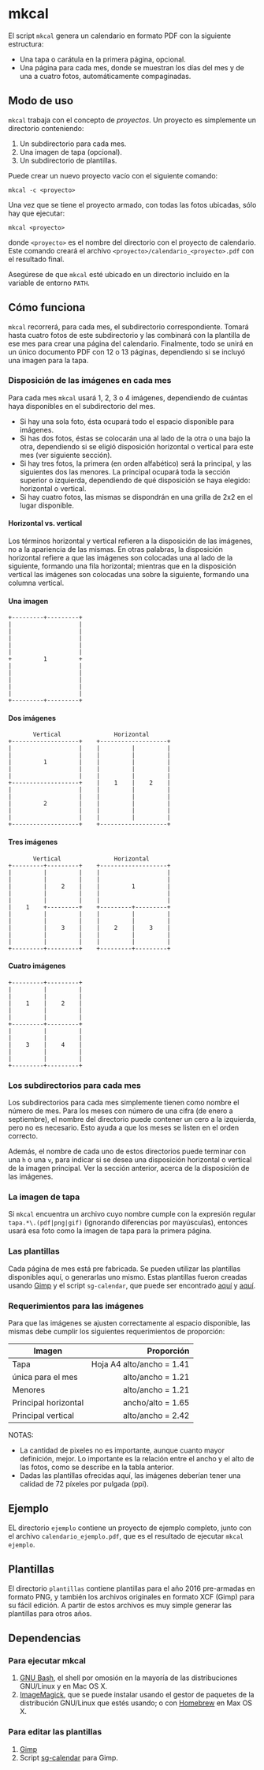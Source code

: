 # mkcal

El script `mkcal` genera un calendario en formato PDF con la siguiente estructura:

* Una tapa o carátula en la primera página, opcional.
* Una página para cada mes, donde se muestran los días del mes y de una a cuatro fotos, automáticamente compaginadas.

## Modo de uso

`mkcal` trabaja con el concepto de *proyectos*. Un proyecto es simplemente un directorio conteniendo:

1. Un subdirectorio para cada mes.
2. Una imagen de tapa (opcional).
3. Un subdirectorio de plantillas.

Puede crear un nuevo proyecto vacío con el siguiente comando:

```
mkcal -c <proyecto>
```

Una vez que se tiene el proyecto armado, con todas las fotos ubicadas, sólo hay que ejecutar:

```
mkcal <proyecto>
```

donde `<proyecto>` es el nombre del directorio con el proyecto de calendario.
Este comando creará el archivo `<proyecto>/calendario_<proyecto>.pdf` con el resultado final.

Asegúrese de que `mkcal` esté ubicado en un directorio incluido en la variable de entorno `PATH`.

## Cómo funciona

`mkcal` recorrerá, para cada mes, el subdirectorio correspondiente. Tomará hasta cuatro fotos de este subdirectorio y las combinará con la plantilla de ese mes para crear una página del calendario. Finalmente, todo se unirá en un único documento PDF con 12 o 13 páginas, dependiendo si se incluyó una imagen para la tapa.

### Disposición de las imágenes en cada mes

Para cada mes `mkcal` usará 1, 2, 3 o 4 imágenes, dependiendo de cuántas haya disponibles en el subdirectorio del mes.

* Si hay una sola foto, ésta ocupará todo el espacio disponible para imágenes.
* Si has dos fotos, éstas se colocarán una al lado de la otra o una bajo la otra, dependiendo si se eligió disposición horizontal o vertical para este mes (ver siguiente sección).
* Si hay tres fotos, la primera (en orden alfabético) será la principal, y las siguientes dos las menores. La principal ocupará toda la sección superior o izquierda, dependiendo de qué disposición se haya elegido: horizontal o vertical.
* Si hay cuatro fotos, las mismas se dispondrán en una grilla de 2x2 en el lugar disponible.

#### Horizontal vs. vertical

Los términos horizontal y vertical refieren a la disposición de las imágenes, no a la apariencia de las mismas. En otras palabras, la disposición horizontal refiere a que las imágenes son colocadas una al lado de la siguiente, formando una fila horizontal; mientras que en la disposición vertical las imágenes son colocadas una sobre la siguiente, formando una columna vertical.

#### Una imagen

```
+---------+---------+
|                   |
|                   |
|                   |
|                   |
|                   |
+         1         +
|                   |
|                   |
|                   |
|                   |
|                   |
+---------+---------+
```

#### Dos imágenes

```
       Vertical               Horizontal
+-------------------+    +-------------------+
|                   |    |         |         |
|                   |    |         |         |
|         1         |    |         |         |
|                   |    |         |         |
|                   |    |         |         |
+-------------------+    |    1    |    2    |
|                   |    |         |         |
|                   |    |         |         |
|         2         |    |         |         |
|                   |    |         |         |
|                   |    |         |         |
+-------------------+    +-------------------+
```

#### Tres imágenes

```
       Vertical               Horizontal
+---------+---------+    +-------------------+
|         |         |    |                   |
|         |         |    |                   |
|         |    2    |    |         1         |
|         |         |    |                   |
|         |         |    |                   |
|    1    +---------+    +---------+---------+
|         |         |    |         |         |
|         |         |    |         |         |
|         |    3    |    |    2    |    3    |
|         |         |    |         |         |
|         |         |    |         |         |
+---------+---------+    +---------+---------+
```

#### Cuatro imágenes

```
+---------+---------+
|         |         |
|         |         |
|    1    |    2    |
|         |         |
|         |         |
+---------+---------+
|         |         |
|         |         |
|    3    |    4    |
|         |         |
|         |         |
+---------+---------+
```

### Los subdirectorios para cada mes

Los subdirectorios para cada mes simplemente tienen como nombre el número de mes. Para los meses con número de una cifra (de enero a septiembre), el nombre del directorio puede contener un cero a la izquierda, pero no es necesario. Esto ayuda a que los meses se listen en el orden correcto.

Además, el nombre de cada uno de estos directorios puede terminar con una `h` o una `v`, para indicar si se desea una disposición horizontal o vertical de la imagen principal. Ver la sección anterior, acerca de la disposición de las imágenes.

### La imagen de tapa

Si `mkcal` encuentra un archivo cuyo nombre cumple con la expresión regular `tapa.*\.(pdf|png|gif)` (ignorando diferencias por mayúsculas), entonces usará esa foto como la imagen de tapa para la primera página.

### Las plantillas

Cada página de mes está pre fabricada. Se pueden utilizar las plantillas disponibles aquí, o generarlas uno mismo. Estas plantillas fueron creadas usando [Gimp](http://www.gimp.org/) y el script `sg-calendar`, que puede ser encontrado [aquí](http://chiselapp.com/user/saulgoode/repository/script-fu/wiki?name=sg-calendar) y [aquí](http://gimpscripts.com/2012/01/calendar/).

### Requerimientos para las imágenes

Para que las imágenes se ajusten correctamente al espacio disponible, las mismas debe cumplir los siguientes requerimientos de proporción:

| Imagen               | Proporción                |
| -------------------- | -------------------------:|
| Tapa                 | Hoja A4 alto/ancho = 1.41 |
| única para el mes    | alto/ancho = 1.21         |
| Menores              | alto/ancho = 1.21         |
| Principal horizontal | ancho/alto = 1.65         |
| Principal vertical   | alto/ancho = 2.42         |

NOTAS:
* La cantidad de pixeles no es importante, aunque cuanto mayor definición, mejor. Lo importante es la relación entre el ancho y el alto de las fotos, como se describe en la tabla anterior.
* Dadas las plantillas ofrecidas aquí, las imágenes deberían tener una calidad de 72 píxeles por pulgada (ppi).

## Ejemplo

EL directorio `ejemplo` contiene un proyecto de ejemplo completo, junto con el archivo `calendario_ejemplo.pdf`, que es el resultado de ejecutar `mkcal ejemplo`.

## Plantillas

El directorio `plantillas` contiene plantillas para el año 2016 pre-armadas en formato PNG, y también los archivos originales en formato XCF (Gimp) para su fácil edición. A partir de estos archivos es muy simple generar las plantillas para otros años.

## Dependencias

### Para ejecutar mkcal

1. [GNU Bash](https://www.gnu.org/software/bash/), el shell por omosión en la mayoría de las distribuciones GNU/Linux y en Mac OS X.
2. [ImageMagick](http://imagemagick.org), que se puede instalar usando el gestor de paquetes de la distribución GNU/Linux que estés usando; o con [Homebrew](http://brew.sh/) en Max OS X.

### Para editar las plantillas

1. [Gimp](http://www.gimp.org/)
2. Script [sg-calendar](http://gimpscripts.com/2012/01/calendar/) para Gimp.

